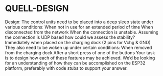 # QUELL-DESIGN
Design: The control units need to be placed into a deep sleep state under various conditions: When not in use for an extended period of time When disconnected from the network When the connection is unstable. Assuming the connection is UDP based how could we assess the stability? Immediately when placed on the charging dock (2 pins for Vchg &amp; GND)  They also need to be woken up under certain conditions: When removed from the charging dock After a short press of one of the buttons  Your task is to design how each of these features may be achieved. We’d be looking for an understanding of how they can be accomplished on the ESP32 platform, preferably with code stubs to support your answer.
